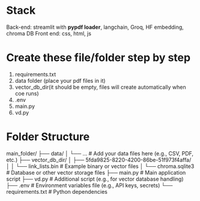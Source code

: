 # Stack
Back-end: streamlit with **pypdf loader**, langchain, Groq, HF embedding, chroma DB
Front end: css, html, js 

# Create these file/folder step by step
1. requirements.txt
2. data folder (place your pdf files in it)
3. vector_db_dir(it should be empty, files will create automatically when coe runs)
4. .env
5. main.py
6. vd.py

# Folder Structure
main_folder/
├── data/
│   └── ...                # Add your data files here (e.g., CSV, PDF, etc.)
├── vector_db_dir/
│   ├── 5fda9825-8220-4200-86be-51f973f4affa/
│   │   └── link_lists.bin # Example binary or vector files
│   └── chroma.sqlite3     # Database or other vector storage files
├── main.py                # Main application script
├── vd.py                  # Additional script (e.g., for vector database handling)
├── .env                   # Environment variables file (e.g., API keys, secrets)
└── requirements.txt       # Python dependencies

